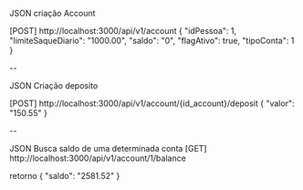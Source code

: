 JSON criação Account

[POST] http://localhost:3000/api/v1/account
{
    "idPessoa": 1,
    "limiteSaqueDiario": "1000.00",
    "saldo": "0",
    "flagAtivo": true,
    "tipoConta": 1    
}

-- 

JSON Criação deposito

[POST] http://localhost:3000/api/v1/account/{id_account}/deposit
{
    "valor": "150.55"
}

--

JSON Busca saldo de uma determinada conta
[GET] http://localhost:3000/api/v1/account/1/balance

retorno
{
    "saldo": "2581.52"
}